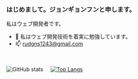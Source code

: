 ### はじめまして。ジョンギョンフンと申します。
私はウェブ開発者です。

- 🌱 私はウェブ開発技術を着実に勉強しています。
- 📫 rudgns1243@gmail.com

<br/>

![GitHub stats](https://github-readme-stats.vercel.app/api?username=gyahury&show_icons=true&theme=transparent)&nbsp;&nbsp;&nbsp;&nbsp;
[![Top Langs](https://github-readme-stats.vercel.app/api/top-langs/?username=gyahury&theme=transparent&layout=compact)](https://github.com/anuraghazra/github-readme-stats)

      
